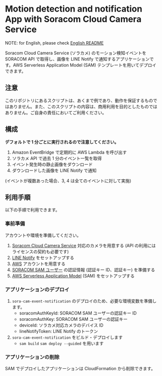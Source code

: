 # Motion detection and notification App with Soracom Cloud Camera Service

NOTE: for English, please check [English README](./README_EN.md)

Soracom Cloud Camera Service (ソラカメ) のモーション検知イベントを SORACOM API で取得し、画像を LINE Notify で通知するアプリケーションです。AWS Serverless Application Model (SAM) テンプレートを用いてデプロイできます。

## 注意

このリポジトリにあるスクリプトは、あくまで例であり、動作を保証するものではありません。また、このスクリプトの内容は、商用利用を目的としたものではありません。ご自身の責任においてご利用ください。

## 構成

**デフォルトで 1 分ごとに実行されるので注意してください。**

1. Amazon EventBridge で定期的に AWS Lambda を呼び出す
2. ソラカメ API で過去 1 分のイベント一覧を取得
3. イベント発生時の静止画像をダウンロード
4. ダウンロードした画像を LINE Notify で通知

(イベントが複数あった場合、3, 4 は全てのイベントに対して実施)

## 利用手順

以下の手順で利用できます。

### 事前準備

アカウントや環境を準備してください。

1. [Soracom Cloud Camera Service](https://soracom.jp/sora_cam/) 対応のカメラを用意する (API の利用にはライセンスの契約も必要です)
2. [LINE Notify](https://notify-bot.line.me/ja/) をセットアップする
3. [AWS](https://aws.amazon.com/jp/?nc2=h_lg) アカウントを用意する
4. [SORACOM SAM ユーザー](https://users.soracom.io/ja-jp/docs/sam/) の認証情報 (認証キー ID、認証キー) を準備する
5. [AWS Serverless Application Model](https://aws.amazon.com/jp/serverless/sam/) (SAM) をセットアップする

### アプリケーションのデプロイ

1. `sora-cam-event-notification` のデプロイのため、必要な環境変数を準備します。
   - soracomAuthKeyId: SORACOM SAM ユーザーの認証キー ID
   - soracomAuthKey: SORACOM SAM ユーザーの認証キー
   - deviceId: ソラカメ対応カメラのデバイス ID
   - lineNotifyToken: LINE Notify のトークン
2. `sora-cam-event-notification` をビルド・デプロイします
   - `sam build` `sam deploy --guided` を用います

### アプリケーションの削除

SAM でデプロイしたアプリケーションは CloudFormation から削除できます。
